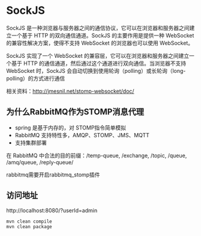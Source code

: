 # SockJS 

SockJS 是一种浏览器与服务器之间的通信协议，它可以在浏览器和服务器之间建立一个基于 HTTP 的双向通信通道。SockJS 的主要作用是提供一种 WebSocket 的兼容性解决方案，使得不支持 WebSocket 的浏览器也可以使用 WebSocket。

SockJS 实现了一个 WebSocket 的兼容层，它可以在浏览器和服务器之间建立一个基于 HTTP 的通信通道，然后通过这个通道进行双向通信。当浏览器不支持 WebSocket 时，SockJS 会自动切换到使用轮询（polling）或长轮询（long-polling）的方式进行通信

相关资料：http://jmesnil.net/stomp-websocket/doc/

## 为什么RabbitMQ作为STOMP消息代理

- spring 是基于内存的，对 STOMP指令简单模拟
- RabbitMQ 支持特性多，AMQP、STOMP、JMS、MQTT
- 支持集群部署

在 RabbitMQ 中合法的目的前缀：/temp-queue, /exchange, /topic, /queue, /amq/queue, /reply-queue/

rabbitmq需要开启rabbitmq_stomp插件


## 访问地址

http://localhost:8080/?userId=admin

```bash
mvn clean compile
mvn clean package
```


